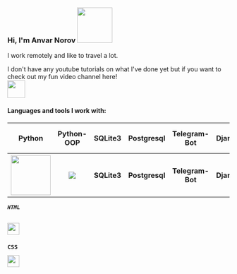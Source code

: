 ### Hi, I'm Anvar Norov <img src="[[[[[https://media.giphy.com/media/ppFKTGfSETHDq/giphy.gif](https://media.giphy.com/media/AWNxDbtHGIJDW/giphy.gif)](https://media.giphy.com/media/XaA0fpudSHPf4MPlEK/giphy.gif)](https://media.giphy.com/media/IoV8LXyfxdc16MfP2R/giphy.gif)](https://media.giphy.com/media/UDoUluo6dOP72/giphy.gif)](https://encrypted-tbn0.gstatic.com/images?q=tbn:ANd9GcRlLqtBeP3w4-lAsiw6Bj2lw-EPqux4-EJjW3u6Rjif7Im5z4TcscxuJEnddy2tauqKYn4&usqp=CAU)" width="80px">

I work remotely and like to travel a lot.

I don't have any youtube tutorials on what I've done yet but if you want to check out my fun video channel here! </br>
<a href="https://www.youtube.com/channel/UCPQ3FAImgMI2qjL2n_Z233Q"> <img src="https://vectorseek.com/wp-content/uploads/2022/02/Youtube-Icon-Logo-Vector.jpg" width="40px"></a>
#### Languages and tools I work with:
<table>
	<tr>
		<th>Python</th>
		<th>Python-OOP</th>
		<th>SQLite3</th>
    		<th>Postgresql</th>
    		<th>Telegram-Bot</th>
    		<th>Django</th>
    		<th>Office Programms Pack</th>
	</tr>
  	<tr>
		<th><img src="[[https://encrypted-tbn0.gstatic.com/images?q=tbn:ANd9GcTZZcoSxPx8HIDEWTXTyUIX0TBVEUABvUwu2dG0dtDtVb_7C6_0oG_lt_OuhiZIE5Qnpvw&usqp=CAU](https://encrypted-tbn0.gstatic.com/images?q=tbn:ANd9GcQfMvKXrrQxeDQJcBMqMoH9EYpsiTAoe7BFig&usqp=CAU)](https://encrypted-tbn0.gstatic.com/images?q=tbn:ANd9GcTnuFjaiMv_0T7i6kgYfG3wGMbu7i27UJFOEg&usqp=CAU)" width="90px"></th>
		<th><img src="https://i.ytimg.com/vi/8cmQHom36_w/hqdefault.jpg?sqp=-oaymwEWCKgBEF5IWvKriqkDCQgBFQAAiEIYAQ==&rs=AOn4CLBj62AbL-o6wqn7SSOtYSgL0RDGsw" widht="60px"></th>
		<th>SQLite3</th>
    		<th>Postgresql</th>
   		<th>Telegram-Bot</th>
    		<th>Django</th>
   		<th>Office Programms Pack</th>
	</tr>
</table>
<code><h6><b>HTML</h6><img src="https://www.freepnglogos.com/uploads/html5-logo-png/html5-logo-html-icons-download-14.png" width="27px"><code>
<code><h2><b>CSS</h2><img src="https://encrypted-tbn0.gstatic.com/images?q=tbn:ANd9GcSvYHeT1bewB9tAr9ZqOnBmDGwzrtVsKrpgIRDNjfOcFiYsemGheab07Bgo6bIGBFVLSDA&usqp=CAU" width="27px"><code>
